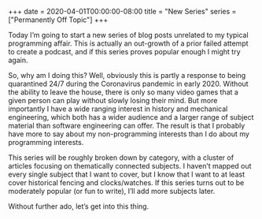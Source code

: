 +++
date = 2020-04-01T00:00:00-08:00
title = "New Series"
series = ["Permanently Off Topic"]
+++

Today I’m going to start a new series of blog posts unrelated to my typical programming affair. This is actually an out-growth of a prior failed attempt to create a podcast, and if this series proves popular enough I might try again.

So, why am I doing this? Well, obviously this is partly a response to being quarantined 24/7 during the Coronavirus pandemic in early 2020. Without the ability to leave the house, there is only so many video games that a given person can play without slowly losing their mind. But more importantly I have a wide ranging interest in history and mechanical engineering, which both has a wider audience and a larger range of subject material than software engineering can offer. The result is that I probably have more to say about my non-programming interests than I do about my programming interests.

This series will be roughly broken down by category, with a cluster of articles focusing on thematically connected subjects. I haven’t mapped out every single subject that I want to cover, but I know that I want to at least cover historical fencing and clocks/watches. If this series turns out to be moderately popular (or fun to write), I’ll add more subjects later.

Without further ado, let’s get into this thing.
